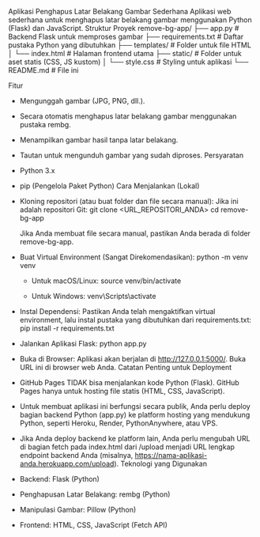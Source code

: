 Aplikasi Penghapus Latar Belakang Gambar Sederhana
Aplikasi web sederhana untuk menghapus latar belakang gambar menggunakan Python (Flask) dan JavaScript.
Struktur Proyek
remove-bg-app/
├── app.py                   # Backend Flask untuk memproses gambar
├── requirements.txt         # Daftar pustaka Python yang dibutuhkan
├── templates/               # Folder untuk file HTML
│   └── index.html           # Halaman frontend utama
├── static/                  # Folder untuk aset statis (CSS, JS kustom)
│   └── style.css            # Styling untuk aplikasi
└── README.md                # File ini

Fitur
 * Mengunggah gambar (JPG, PNG, dll.).
 * Secara otomatis menghapus latar belakang gambar menggunakan pustaka rembg.
 * Menampilkan gambar hasil tanpa latar belakang.
 * Tautan untuk mengunduh gambar yang sudah diproses.
Persyaratan
 * Python 3.x
 * pip (Pengelola Paket Python)
Cara Menjalankan (Lokal)
 * Kloning repositori (atau buat folder dan file secara manual):
   Jika ini adalah repositori Git:
   git clone <URL_REPOSITORI_ANDA>
cd remove-bg-app

   Jika Anda membuat file secara manual, pastikan Anda berada di folder remove-bg-app.
 * Buat Virtual Environment (Sangat Direkomendasikan):
   python -m venv venv

   * Untuk macOS/Linux:
     source venv/bin/activate

   * Untuk Windows:
     venv\Scripts\activate

 * Instal Dependensi:
   Pastikan Anda telah mengaktifkan virtual environment, lalu instal pustaka yang dibutuhkan dari requirements.txt:
   pip install -r requirements.txt

 * Jalankan Aplikasi Flask:
   python app.py

 * Buka di Browser:
   Aplikasi akan berjalan di http://127.0.0.1:5000/. Buka URL ini di browser web Anda.
Catatan Penting untuk Deployment
 * GitHub Pages TIDAK bisa menjalankan kode Python (Flask). GitHub Pages hanya untuk hosting file statis (HTML, CSS, JavaScript).
 * Untuk membuat aplikasi ini berfungsi secara publik, Anda perlu deploy bagian backend Python (app.py) ke platform hosting yang mendukung Python, seperti Heroku, Render, PythonAnywhere, atau VPS.
 * Jika Anda deploy backend ke platform lain, Anda perlu mengubah URL di bagian fetch pada index.html dari /upload menjadi URL lengkap endpoint backend Anda (misalnya, https://nama-aplikasi-anda.herokuapp.com/upload).
Teknologi yang Digunakan
 * Backend: Flask (Python)
 * Penghapusan Latar Belakang: rembg (Python)
 * Manipulasi Gambar: Pillow (Python)
 * Frontend: HTML, CSS, JavaScript (Fetch API)
